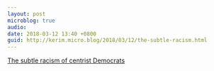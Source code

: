 ```yaml
---
layout: post
microblog: true
audio: 
date: 2018-03-12 13:40 +0800
guid: http://kerim.micro.blog/2018/03/12/the-subtle-racism.html
---
```

[The subtle racism of centrist Democrats](http://theweek.com/articles/759789/subtle-racism-centrist-democrats)
